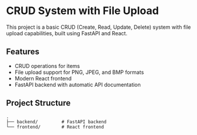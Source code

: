 # CRUD System with File Upload

This project is a basic CRUD (Create, Read, Update, Delete) system with file upload capabilities, built using FastAPI and React.

## Features
- CRUD operations for items
- File upload support for PNG, JPEG, and BMP formats
- Modern React frontend
- FastAPI backend with automatic API documentation

## Project Structure
```
.
├── backend/         # FastAPI backend
└── frontend/        # React frontend
```

